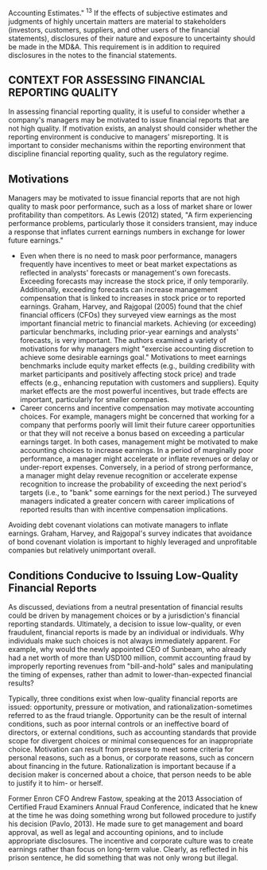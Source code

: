 Accounting Estimates." ${ }^{13}$ If the effects of subjective estimates and judgments of highly uncertain matters are material to stakeholders (investors, customers, suppliers, and other users of the financial statements), disclosures of their nature and exposure to uncertainty should be made in the MD\&A. This requirement is in addition to required disclosures in the notes to the financial statements.

## CONTEXT FOR ASSESSING FINANCIAL REPORTING QUALITY

In assessing financial reporting quality, it is useful to consider whether a company's managers may be motivated to issue financial reports that are not high quality. If motivation exists, an analyst should consider whether the reporting environment is conducive to managers' misreporting. It is important to consider mechanisms within the reporting environment that discipline financial reporting quality, such as the regulatory regime.

## Motivations

Managers may be motivated to issue financial reports that are not high quality to mask poor performance, such as a loss of market share or lower profitability than competitors. As Lewis (2012) stated, "A firm experiencing performance problems, particularly those it considers transient, may induce a response that inflates current earnings numbers in exchange for lower future earnings."

- Even when there is no need to mask poor performance, managers frequently have incentives to meet or beat market expectations as reflected in analysts' forecasts or management's own forecasts. Exceeding forecasts may increase the stock price, if only temporarily. Additionally, exceeding forecasts can increase management compensation that is linked to increases in stock price or to reported earnings. Graham, Harvey, and Rajgopal (2005) found that the chief financial officers (CFOs) they surveyed view earnings as the most important financial metric to financial markets. Achieving (or exceeding) particular benchmarks, including prior-year earnings and analysts' forecasts, is very important. The authors examined a variety of motivations for why managers might "exercise accounting discretion to achieve some desirable earnings goal." Motivations to meet earnings benchmarks include equity market effects (e.g., building credibility with market participants and positively affecting stock price) and trade effects (e.g., enhancing reputation with customers and suppliers). Equity market effects are the most powerful incentives, but trade effects are important, particularly for smaller companies.
- Career concerns and incentive compensation may motivate accounting choices. For example, managers might be concerned that working for a company that performs poorly will limit their future career opportunities or that they will not receive a bonus based on exceeding a particular earnings target. In both cases, management might be motivated to make accounting choices to increase earnings. In a period of marginally poor performance, a manager might accelerate or inflate revenues or delay or under-report expenses. Conversely, in a period of strong performance, a manager might delay revenue recognition or accelerate expense recognition to increase the probability of exceeding the next period's targets (i.e., to "bank" some earnings for the next period.) The surveyed managers indicated a greater concern with career implications of reported results than with incentive compensation implications.

Avoiding debt covenant violations can motivate managers to inflate earnings. Graham, Harvey, and Rajgopal's survey indicates that avoidance of bond covenant violation is important to highly leveraged and unprofitable companies but relatively unimportant overall.

## Conditions Conducive to Issuing Low-Quality Financial Reports

As discussed, deviations from a neutral presentation of financial results could be driven by management choices or by a jurisdiction's financial reporting standards. Ultimately, a decision to issue low-quality, or even fraudulent, financial reports is made by an individual or individuals. Why individuals make such choices is not always immediately apparent. For example, why would the newly appointed CEO of Sunbeam, who already had a net worth of more than USD100 million, commit accounting fraud by improperly reporting revenues from "bill-and-hold" sales and manipulating the timing of expenses, rather than admit to lower-than-expected financial results?

Typically, three conditions exist when low-quality financial reports are issued: opportunity, pressure or motivation, and rationalization-sometimes referred to as the fraud triangle. Opportunity can be the result of internal conditions, such as poor internal controls or an ineffective board of directors, or external conditions, such as accounting standards that provide scope for divergent choices or minimal consequences for an inappropriate choice. Motivation can result from pressure to meet some criteria for personal reasons, such as a bonus, or corporate reasons, such as concern about financing in the future. Rationalization is important because if a decision maker is concerned about a choice, that person needs to be able to justify it to him- or herself.

Former Enron CFO Andrew Fastow, speaking at the 2013 Association of Certified Fraud Examiners Annual Fraud Conference, indicated that he knew at the time he was doing something wrong but followed procedure to justify his decision (Pavlo, 2013). He made sure to get management and board approval, as well as legal and accounting opinions, and to include appropriate disclosures. The incentive and corporate culture was to create earnings rather than focus on long-term value. Clearly, as reflected in his prison sentence, he did something that was not only wrong but illegal.

